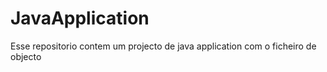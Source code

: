 # JavaApplication
 Esse repositorio contem um projecto de java application com o ficheiro de objecto
